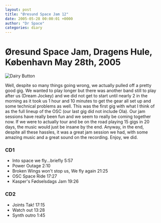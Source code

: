 ```yaml
---
layout: post
title: "Øresund Space Jam 12"
date: 2005-05-28 00:00:01 +0000
author: "Dr Space"
categories: diary
---
```

# Øresund Space Jam, Dragens Hule, København May 28th, 2005

![Dairy Button](IMAGES/BOTTONS/DAIRY.jpg)

Well, despite so many things going wrong, we actually pulled off a pretty good gig. We wanted to play longer but there was another band still to play after us (Dream Jockey) and we did not get to start until nearly 2 in the morning as it took us 1 hour and 10 minutes to get the gear all set up and some technical problems as well. This was the first gig with what I think of as the full lineup of the OSC (our last gig did not include Ola). Our jam sessions have really been fun and we seem to really be coming together now. If we were to actually tour and be on the road playing 15 gigs in 20 days, the music would just be insane by the end. Anyway, in the end, despite all these hassles, it was a great jam session we had, with some amazing music and a great sound on the recording. Enjoy, we did.

### CD1
- Into space we fly...briefly 5:57
- Power Outage 2:10
- Broken Wings won't stop us, We fly again 21:25
- OSC Space Ride 17:27
- Kasper's Fødselsdags Jam 19:26

### CD2
- Joints Tak! 17:15
- Watch out 13:28
- Synth outro 1:45
